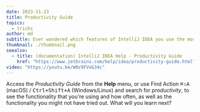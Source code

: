 ```yaml
---
date: 2023-11-23
title: Productivity Guide
topics:
  - tricks
author: md
subtitle: Ever wandered which features of IntelliJ IDEA you use the most?
thumbnail: ./thumbnail.png
seealso:
  - title: (documentation) IntelliJ IDEA Help - Productivity Guide
    href: "https://www.jetbrains.com/help/idea/productivity-guide.html"
video: "https://youtu.be/W0z9FVoG34c"
---
```


Access the _Productivity Guide_ from the **Help** menu, or use Find Action <kbd>⌘⇧A</kbd> (macOS) / <kbd>Ctrl+Shift+A</kbd> (Windows/Linux) and search for _productivity_, to see the functionality that you're using and how often, as well as the functionality you might not have tried out. What will you learn next?
